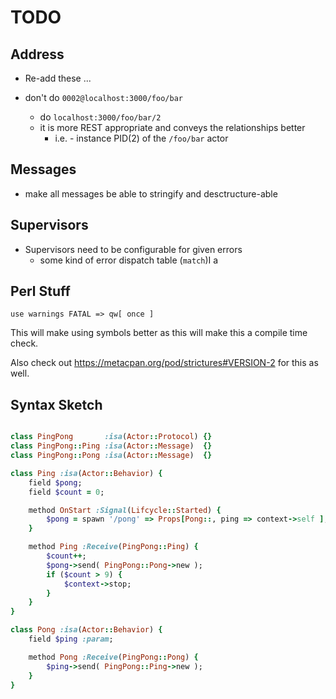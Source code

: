 # TODO

## Address

- Re-add these ...

- don't do `0002@localhost:3000/foo/bar`
    - do `localhost:3000/foo/bar/2`
    - it is more REST appropriate and conveys the relationships better
        - i.e. - instance PID(2) of the `/foo/bar` actor

## Messages

- make all messages be able to stringify and desctructure-able

## Supervisors

- Supervisors need to be configurable for given errors
    - some kind of error dispatch table (`match`)I a

## Perl Stuff

`use warnings FATAL => qw[ once ]`

This will make using symbols better as this will make this a compile time
check.

Also check out https://metacpan.org/pod/strictures#VERSION-2 for this as well.


## Syntax Sketch

```ruby

class PingPong       :isa(Actor::Protocol) {}
class PingPong::Ping :isa(Actor::Message)  {}
class PingPong::Pong :isa(Actor::Message)  {}

class Ping :isa(Actor::Behavior) {
    field $pong;
    field $count = 0;

    method OnStart :Signal(Lifcycle::Started) {
        $pong = spawn '/pong' => Props[Pong::, ping => context->self ];
    }

    method Ping :Receive(PingPong::Ping) {
        $count++;
        $pong->send( PingPong::Pong->new );
        if ($count > 9) {
            $context->stop;
        }
    }
}

class Pong :isa(Actor::Behavior) {
    field $ping :param;

    method Pong :Receive(PingPong::Pong) {
        $ping->send( PingPong::Ping->new );
    }
}
```

